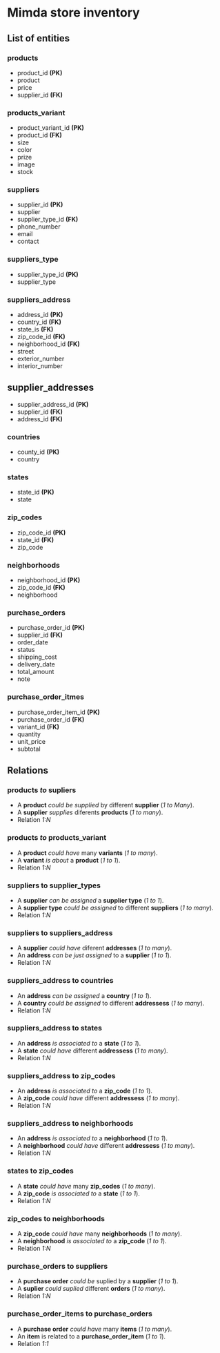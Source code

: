# Mimda store inventory

## List of entities

### products

- product_id **(PK)**
- product
- price
- supplier_id **(FK)**

### products_variant

- product_variant_id **(PK)**
- product_id **(FK)**
- size
- color
- prize
- image
- stock

### suppliers

- supplier_id **(PK)**
- supplier
- supplier_type_id **(FK)**
- phone_number
- email
- contact

### suppliers_type

- supplier_type_id **(PK)**
- supplier_type

### suppliers_address

- address_id **(PK)**
- country_id **(FK)**
- state_is **(FK)**
- zip_code_id **(FK)**
- neighborhood_id **(FK)**
- street
- exterior_number
- interior_number

## supplier_addresses

- supplier_address_id **(PK)**
- supplier_id **(FK)**
- address_id **(FK)**

### countries

- county_id **(PK)**
- country

### states

- state_id **(PK)**
- state

### zip_codes

- zip_code_id **(PK)**
- state_id **(FK)**
- zip_code

### neighborhoods

- neighborhood_id **(PK)**
- zip_code_id **(FK)**
- neighborhood

### purchase_orders

- purchase_order_id **(PK)**
- supplier_id **(FK)**
- order_date
- status
- shipping_cost
- delivery_date
- total_amount
- note

### purchase_order_itmes

- purchase_order_item_id **(PK)**
- purchase_order_id **(FK)**
- variant_id **(FK)**
- quantity
- unit_price
- subtotal

## Relations

### products _to_ supliers

- A **product** _could be supplied_ by different **supplier** (_1 to Many_).
- A **supplier** _supplies_ diferents **products** (_1 to many_).
- Relation _1:N_

### products _to_ products_variant

- A **product** _could have_ many **variants** (_1 to many_).
- A **variant** _is about_ a **product** (_1 to 1_).
- Relation _1:N_

### suppliers to supplier_types

- A **supplier** _can be assigned_ a **supplier type** (_1 to 1_).
- A **supplier type** _could be assigned_ to different **suppliers** (_1 to many_).
- Relation _1:N_

### suppliers to suppliers_address

- A **supplier** _could have_ diferent **addresses** (_1 to many_).
- An **address** _can be just assigned_ to a **supplier** (_1 to 1_).
- Relation _1:N_

### suppliers_address to countries

- An **address** _can be assigned_ a **country** (_1 to 1_).
- A **country** _could be assigned_ to different **addressess** (_1 to many_).
- Relation _1:N_

### suppliers_address to states

- An **address** _is associated to_ a **state** (_1 to 1_).
- A **state** _could have_ different **addressess** (_1 to many_).
- Relation _1:N_

### suppliers_address to zip_codes

- An **address** _is associated to_ a **zip_code** (_1 to 1_).
- A **zip_code** _could have_ different **addressess** (_1 to many_).
- Relation _1:N_

### suppliers_address to neighborhoods

- An **address** _is associated to_ a **neighborhood** (_1 to 1_).
- A **neighborhood** _could have_ different **addressess** (_1 to many_).
- Relation _1:N_

### states to zip_codes

- A **state** _could have_ many **zip_codes** (_1 to many_).
- A **zip_code** _is associated to_ a **state** (_1 to 1_).
- Relation _1:N_

### zip_codes to neighborhoods

- A **zip_code** _could have_ many **neighborhoods** (_1 to many_).
- A **neighborhood** _is associated to_ a **zip_code** (_1 to 1_).
- Relation _1:N_

### purchase_orders to suppliers
- A **purchase order** _could be_ suplied by a **supplier** (_1 to 1_).
- A **suplier** _could suplied_ different **orders** (_1 to many_).
- Relation _1:N_

### purchase_order_items to purchase_orders
- A **purchase order** _could have_ many **items** (_1 to many_).
- An **item** is related to a  **purchase_order_item** (_1 to 1_).
- Relation _1:1_

